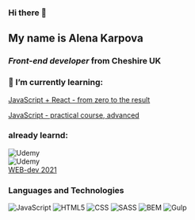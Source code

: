 ### Hi there 👋
## My name is Alena Karpova
###  *Front-end developer* from Cheshire UK
### 🌱 I’m currently learning:
[JavaScript + React - from zero to the result](https://www.udemy.com/course/javascript_full/)

[JavaScript - practical course, advanced](https://www.udemy.com/share/102DVQ3@_OedTS_ZmtMcHEto0sI4dwaNAv3NxS0ZQQ7WBU3yTMuARWykZsxdrmhTnS8ixVdWNQ==/)
### already learnd: 
![Udemy](https://img.shields.io/badge/Udemy-A435F0?style=for-the-badge&logo=Udemy&logoColor=white)  
![Udemy](https://img.shields.io/badge/Udemy-A435F0?style=for-the-badge&logo=Udemy&logoColor=white)  
[WEB-dev 2021](https://www.udemy.com/course/webdeveloper/)


### Languages and Technologies
![JavaScript](https://img.shields.io/badge/javascript-%23323330.svg?style=for-the-badge&logo=javascript&logoColor=%23F7DF1E)
![HTML5](https://img.shields.io/badge/html5-%23E34F26.svg?style=for-the-badge&logo=html5&logoColor=white)
![CSS](https://img.shields.io/badge/-CSS-blue?style=for-the-badge&logo=css3)
![SASS](https://img.shields.io/badge/SASS-hotpink.svg?style=for-the-badge&logo=SASS&logoColor=white)
![BEM](https://img.shields.io/badge/-BEM-blue?style=for-the-badge&logo=BEM)
![Gulp](https://img.shields.io/badge/GULP-%23CF4647.svg?style=for-the-badge&logo=gulp&logoColor=white)

<!--
**akarpovauk/akarpovauk** is a ✨ _special_ ✨ repository because its `README.md` (this file) appears on your GitHub profile.

Here are some ideas to get you started:

- 🔭 I’m currently working on ...
- 🌱 I’m currently learning ...
- 👯 I’m looking to collaborate on ...
- 🤔 I’m looking for help with ...
- 💬 Ask me about ...
- 📫 How to reach me: ...
- 😄 Pronouns: ...
- ⚡ Fun fact: ...
-->
